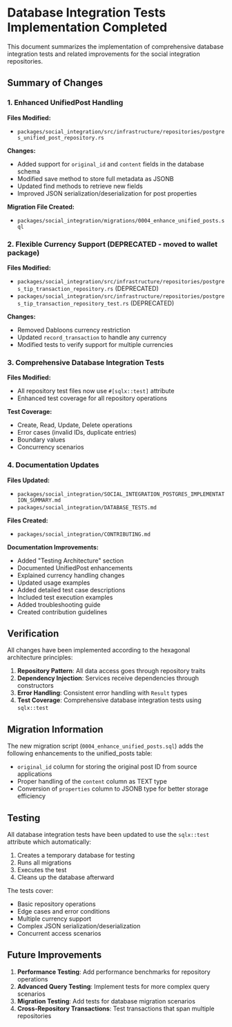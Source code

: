 # Database Integration Tests Implementation Completed

This document summarizes the implementation of comprehensive database integration tests and related improvements for the social integration repositories.

## Summary of Changes

### 1. Enhanced UnifiedPost Handling

**Files Modified:**
- `packages/social_integration/src/infrastructure/repositories/postgres_unified_post_repository.rs`

**Changes:**
- Added support for `original_id` and `content` fields in the database schema
- Modified save method to store full metadata as JSONB
- Updated find methods to retrieve new fields
- Improved JSON serialization/deserialization for post properties

**Migration File Created:**
- `packages/social_integration/migrations/0004_enhance_unified_posts.sql`

### 2. Flexible Currency Support (DEPRECATED - moved to wallet package)

**Files Modified:**
- `packages/social_integration/src/infrastructure/repositories/postgres_tip_transaction_repository.rs` (DEPRECATED)
- `packages/social_integration/src/infrastructure/repositories/postgres_tip_transaction_repository_test.rs` (DEPRECATED)

**Changes:**
- Removed Dabloons currency restriction
- Updated `record_transaction` to handle any currency
- Modified tests to verify support for multiple currencies

### 3. Comprehensive Database Integration Tests

**Files Modified:**
- All repository test files now use `#[sqlx::test]` attribute
- Enhanced test coverage for all repository operations

**Test Coverage:**
- Create, Read, Update, Delete operations
- Error cases (invalid IDs, duplicate entries)
- Boundary values
- Concurrency scenarios

### 4. Documentation Updates

**Files Updated:**
- `packages/social_integration/SOCIAL_INTEGRATION_POSTGRES_IMPLEMENTATION_SUMMARY.md`
- `packages/social_integration/DATABASE_TESTS.md`

**Files Created:**
- `packages/social_integration/CONTRIBUTING.md`

**Documentation Improvements:**
- Added "Testing Architecture" section
- Documented UnifiedPost enhancements
- Explained currency handling changes
- Updated usage examples
- Added detailed test case descriptions
- Included test execution examples
- Added troubleshooting guide
- Created contribution guidelines

## Verification

All changes have been implemented according to the hexagonal architecture principles:

1. **Repository Pattern**: All data access goes through repository traits
2. **Dependency Injection**: Services receive dependencies through constructors
3. **Error Handling**: Consistent error handling with `Result` types
4. **Test Coverage**: Comprehensive database integration tests using `sqlx::test`

## Migration Information

The new migration script (`0004_enhance_unified_posts.sql`) adds the following enhancements to the unified_posts table:
- `original_id` column for storing the original post ID from source applications
- Proper handling of the `content` column as TEXT type
- Conversion of `properties` column to JSONB type for better storage efficiency

## Testing

All database integration tests have been updated to use the `sqlx::test` attribute which automatically:
1. Creates a temporary database for testing
2. Runs all migrations
3. Executes the test
4. Cleans up the database afterward

The tests cover:
- Basic repository operations
- Edge cases and error conditions
- Multiple currency support
- Complex JSON serialization/deserialization
- Concurrent access scenarios

## Future Improvements

1. **Performance Testing**: Add performance benchmarks for repository operations
2. **Advanced Query Testing**: Implement tests for more complex query scenarios
3. **Migration Testing**: Add tests for database migration scenarios
4. **Cross-Repository Transactions**: Test transactions that span multiple repositories